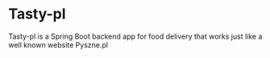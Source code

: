 # Tasty-pl

Tasty-pl is a Spring Boot backend app for food delivery that works just like a well known website Pyszne.pl


